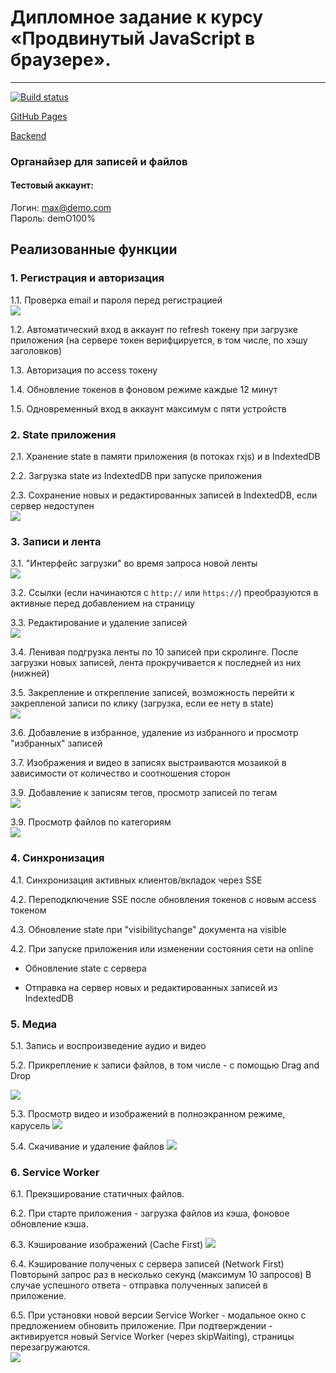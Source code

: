 # Дипломное задание к курсу «Продвинутый JavaScript в браузере».

---

[![Build status](https://ci.appveyor.com/api/projects/status/ov2mwgn37ynfvi92/branch/master?svg=true)](https://ci.appveyor.com/project/MaxKrch/chaos-organizer/branch/master)

[GitHub Pages](https://maxkrch.github.io/Chaos-Organizer/)

[Backend](https://github.com/MaxKrch/Chaos-Organizer-backend)

### Органайзер для записей и файлов

#### Тестовый аккаунт:
Логин: max@demo.com  
Пароль: demO100%

## Реализованные функции

### 1. Регистрация и авторизация  
  1.1. Проверка email и пароля перед регистрацией  
  ![](https://i.imgur.com/kXpBHxK.png)

  1.2. Автоматический вход в аккаунт по refresh токену при загрузке приложения (на сервере токен верифцируется, в том числе, по хэшу заголовков)  
  
  1.3. Авторизация по access токену  
  
  1.4. Обновление токенов в фоновом режиме каждые 12 минут  
  
  1.5. Одновременный вход в аккаунт максимум с пяти устройств  


### 2. State приложения  
  2.1. Хранение state в памяти приложения (в потоках rxjs) и в IndextedDB  

  2.2. Загрузка state из IndextedDB при запуске приложения  

  2.3. Сохранение новых и редактированных записей в IndextedDB, если сервер недоступен  
![](https://i.imgur.com/g8YTcaz.png)   

### 3. Записи и лента
  3.1. "Интерфейс загрузки" во время запроса новой ленты  
![](https://i.imgur.com/mAYRe9N.png)     

  3.2. Ссылки (если начинаются с `http://` или `https://`) преобразуются в активные перед добавлением на страницу  

  3.3. Редактирование и удаление записей  
![](https://i.imgur.com/ZUKICyD.png)  

  3.4. Ленивая подгрузка ленты по 10 записей при скролинге. После загрузки новых записей, лента прокручивается к последней из них (нижней)  

  3.5. Закрепление и открепление записей, возможность перейти к закрепленой записи по клику (загрузка, если ее нету в state)  
![](https://i.imgur.com/w4LfMxB.png)  

  3.6. Добавление в избранное, удаление из избранного и просмотр "избранных" записей  

  3.7. Изображения и видео в записях выстраиваются мозаикой в зависимости от количество и соотношения сторон  

  3.9. Добавление к записям тегов, просмотр записей по тегам  
![](https://i.imgur.com/QhnpxSc.png)   

  3.9. Просмотр файлов по категориям  
![](https://i.imgur.com/qIl9ykb.png)   

### 4. Синхронизация
  4.1. Синхронизация активных клиентов/вкладок через SSE  

  4.2. Переподключение SSE после обновления токенов с новым access токеном  

  4.3. Обновление state при "visibilitychange" документа на visible  

  4.2. При запуске приложения или изменении состояния сети на online  

   - Обновление state с сервера  

   - Отправка на сервер новых и редактированных записей из IndextedDB

### 5. Медиа
  5.1. Запись и воспроизведение аудио и видео  

  5.2. Прикрепление к записи файлов, в том числе - с помощью Drag and Drop  

![](https://i.imgur.com/fILmBJq.png)  

  5.3. Просмотр видео и изображений в полноэкранном режиме, карусель
![](https://i.imgur.com/w0beFzh.png)  

  5.4. Скачивание и удаление файлов
![](https://i.imgur.com/mjZXdXs)    

### 6. Service Worker
  6.1. Прекэширование статичных файлов.  

  6.2. При старте приложения - загрузка файлов из кэша, фоновое обновление кэша.  

  6.3. Кэширование изображений (Cache First)
![](https://i.imgur.com/oU50bHk.png)  

  6.4. Кэширование полученых с сервера записей (Network First)
  Повторынй запрос раз в несколько секунд (максимум 10 запросов) 
  В случае успешного ответа - отправка полученных записей в приложение.  

  6.5. При установки новой версии Service Worker - модальное окно с предложением обновить приложение.
  При подтверждении - активируется новый Service Worker (через skipWaiting), страницы перезагружаются.  
![](https://i.imgur.com/9bwrBdW.png)
